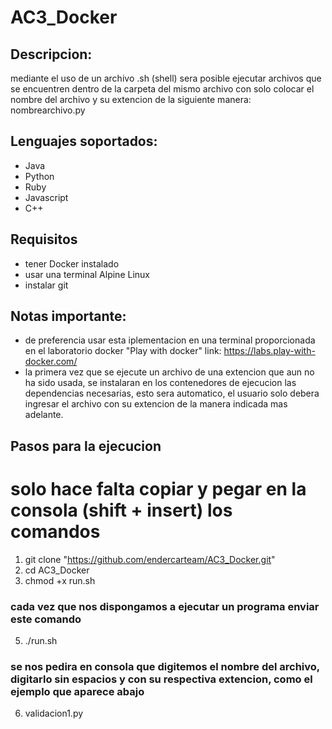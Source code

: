 # AC3_Docker
## Descripcion:
mediante el uso de un archivo .sh (shell) sera posible ejecutar archivos que se encuentren dentro de la carpeta del mismo archivo con solo colocar el nombre del archivo y su extencion de la siguiente manera: nombrearchivo.py 
## Lenguajes soportados:
- Java
- Python
- Ruby
- Javascript
- C++
## Requisitos
- tener Docker instalado
- usar una terminal Alpine Linux
- instalar git
## Notas importante:
- de preferencia usar esta iplementacion en una terminal proporcionada en el laboratorio docker "Play with docker" link: https://labs.play-with-docker.com/
- la primera vez que se ejecute un archivo de una extencion que aun no ha sido usada, se instalaran en los contenedores de ejecucion las dependencias necesarias, esto sera automatico, el usuario solo debera ingresar el archivo con su extencion de la manera indicada mas adelante.
## Pasos para la ejecucion
# solo hace falta copiar y pegar en la consola (shift + insert) los comandos
1. git clone "https://github.com/endercarteam/AC3_Docker.git"
2. cd AC3_Docker
3. chmod +x run.sh
### cada vez que nos dispongamos a ejecutar un programa enviar este comando   
5. ./run.sh
### se nos pedira en consola que digitemos el nombre del archivo, digitarlo sin espacios y con su respectiva extencion, como el ejemplo que aparece abajo   
6. validacion1.py
